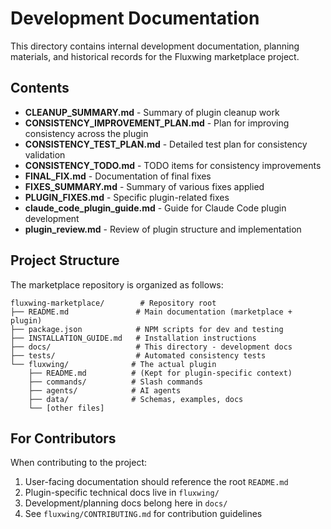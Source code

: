# Development Documentation

This directory contains internal development documentation, planning materials, and historical records for the Fluxwing marketplace project.

## Contents

- **CLEANUP_SUMMARY.md** - Summary of plugin cleanup work
- **CONSISTENCY_IMPROVEMENT_PLAN.md** - Plan for improving consistency across the plugin
- **CONSISTENCY_TEST_PLAN.md** - Detailed test plan for consistency validation
- **CONSISTENCY_TODO.md** - TODO items for consistency improvements
- **FINAL_FIX.md** - Documentation of final fixes
- **FIXES_SUMMARY.md** - Summary of various fixes applied
- **PLUGIN_FIXES.md** - Specific plugin-related fixes
- **claude_code_plugin_guide.md** - Guide for Claude Code plugin development
- **plugin_review.md** - Review of plugin structure and implementation

## Project Structure

The marketplace repository is organized as follows:

```
fluxwing-marketplace/        # Repository root
├── README.md               # Main documentation (marketplace + plugin)
├── package.json            # NPM scripts for dev and testing
├── INSTALLATION_GUIDE.md   # Installation instructions
├── docs/                   # This directory - development docs
├── tests/                  # Automated consistency tests
└── fluxwing/              # The actual plugin
    ├── README.md          # (Kept for plugin-specific context)
    ├── commands/          # Slash commands
    ├── agents/            # AI agents
    ├── data/              # Schemas, examples, docs
    └── [other files]
```

## For Contributors

When contributing to the project:

1. User-facing documentation should reference the root `README.md`
2. Plugin-specific technical docs live in `fluxwing/`
3. Development/planning docs belong here in `docs/`
4. See `fluxwing/CONTRIBUTING.md` for contribution guidelines
